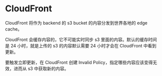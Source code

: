 # CloudFront

CloudFront 将作为 backend 的 s3 bucket 的内容分发到世界各地的 edge cache。

CloudFront 会缓存内容的，它不可能实时同步 s3 里面的内容。默认的缓存时间是 24 小时，就是上传的 s3 的内容默认需要 24 小时才会在 CloudFront 中看到更新。

要触发立即更新，在 CloudFront 创建 Invalid Policy，指定哪些内容应该变得无效，进而从 s3 中获取新的内容。


